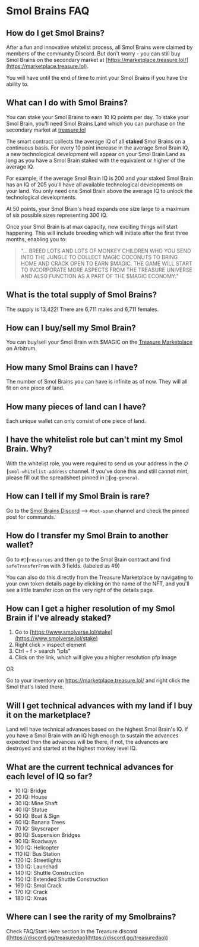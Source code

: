 # Smol Brains FAQ

## How do I get Smol Brains?

After a fun and innovative whitelist process, all Smol Brains were claimed by members of the community Discord. But don't worry - you can still buy Smol Brains on the secondary market at [https://marketplace.treasure.lol/](https://marketplace.treasure.lol).

You will have until the end of time to mint your Smol Brains if you have the ability to.

## What can I do with Smol Brains?

You can stake your Smol Brains to earn 10 IQ points per day. To stake your Smol Brain, you'll need Smol Brains Land which you can purchase on the secondary market at [treasure.lol](https://marketplace.treasure.lol/collection/0xd666d1cc3102cd03e07794a61e5f4333b4239f53)

The smart contract collects the average IQ of all **staked** Smol Brains on a continuous basis. For every 10 point increase in the average Smol Brain IQ, a new technological development will appear on your Smol Brain Land as long as you have a Smol Brain staked with the equivalent or higher of the average IQ.

For example, if the average Smol Brain IQ is 200 and your staked Smol Brain has an IQ of 205 you'll have all available technological developments on your land. You only need one Smol Brain above the average IQ to unlock the technological developments. 

At 50 points, your Smol Brain's head expands one size large to a maximum of six possible sizes representing 300 IQ.

Once your Smol Brain is at max capacity, new exciting things will start happening. This will include breeding which will initiate after the first three months, enabling you to:

> "... BREED LOTS AND LOTS OF MONKEY CHILDREN WHO YOU SEND INTO THE JUNGLE TO COLLECT MAGIC COCONUTS TO BRING HOME AND CRACK OPEN TO EARN $MAGIC. THE GAME WILL START TO INCORPORATE MORE ASPECTS FROM THE TREASURE UNIVERSE AND ALSO FUNCTION AS A PART OF THE $MAGIC ECONOMY."

## What is the total supply of Smol Brains?

The supply is 13,422! There are 6,711 males and 6,711 females.

## How can I buy/sell my Smol Brain?

You can buy/sell your Smol Brain with $MAGIC on the [Treasure Marketplace](https://marketplace.treasure.lol) on Arbitrum.

## How many Smol Brains can I have?

The number of Smol Brains you can have is infinite as of now. They will all fit on one piece of land.

## How many pieces of land can I have?

Each unique wallet can only consist of one piece of land.

## I have the whitelist role but can't mint my Smol Brain. Why?

With the whitelist role, you were required to send us your address in the `📋┃smol-whitelist-address` channel. If you've done this and still cannot mint, please fill out the spreadsheet pinned in `💬┃og-general`.

## How can I tell if my Smol Brain is rare?

Go to the [Smol Brains Discord](https://discord.gg/gBYkwEk4fN) --> `#bot-spam` channel and check the pinned post for commands.&#x20;

## How do I transfer my Smol Brain to another wallet?

Go to `#📁┃resources` and then go to the Smol Brain contract and find `safeTransferFrom` with 3 fields. (labeled as #9)

You can also do this directly from the Treasure Marketplace by navigating to your own token details page by clicking on the name of the NFT, and you'll see a little transfer icon on the very right of the details page.

## How can I get a higher resolution of my Smol Brain if I’ve already staked?

1. Go to [https://www.smolverse.lol/stake](https://www.smolverse.lol/stake)
2. Right click > inspect element
3. Ctrl + f > search "ipfs"
4. Click on the link, which will give you a higher resolution pfp image

OR

Go to your inventory on https://marketplace.treasure.lol/ and right click the Smol that's listed there.

## **Will I get technical advances with my land if I buy it on the marketplace?**

Land will have technical advances based on the highest Smol Brain's IQ. If you have a Smol Brain with an IQ high enough to sustain the advances expected then the advances will be there, if not, the advances are destroyed and started at the highest monkey level IQ.

## **What are the current technical advances for each level of IQ so far?**

* 10 IQ: Bridge
* 20 IQ: House
* 30 IQ: Mine Shaft
* 40 IQ: Statue
* 50 IQ: Boat & Sign
* 60 IQ: Banana Trees
* 70 IQ: Skyscraper
* 80 IQ: Suspension Bridges
* 90 IQ: Roadways
* 100 IQ: Helicopter
* 110 IQ: Bus Station
* 120 IQ: Streetlights
* 130 IQ: Launchad
* 140 IQ: Shuttle Construction
* 150 IQ: Extended Shuttle Construction
* 160 IQ: Smol Crack
* 170 IQ: Crack
* 180 IQ: Xmas

## Where can I see the rarity of my Smolbrains?

Check FAQ/Start Here section in the Treasure discord ([https://discord.gg/treasuredao](https://discord.gg/treasuredao))
